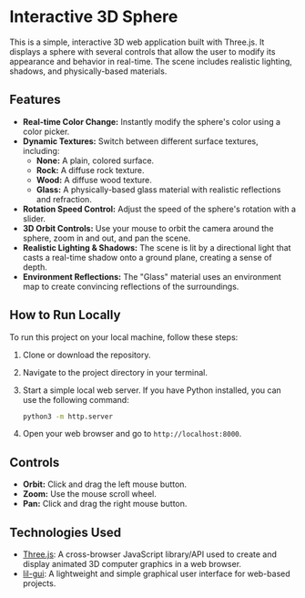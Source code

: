 # Interactive 3D Sphere

This is a simple, interactive 3D web application built with Three.js. It displays a sphere with several controls that allow the user to modify its appearance and behavior in real-time. The scene includes realistic lighting, shadows, and physically-based materials.

## Features

- **Real-time Color Change:** Instantly modify the sphere's color using a color picker.
- **Dynamic Textures:** Switch between different surface textures, including:
  - **None:** A plain, colored surface.
  - **Rock:** A diffuse rock texture.
  - **Wood:** A diffuse wood texture.
  - **Glass:** A physically-based glass material with realistic reflections and refraction.
- **Rotation Speed Control:** Adjust the speed of the sphere's rotation with a slider.
- **3D Orbit Controls:** Use your mouse to orbit the camera around the sphere, zoom in and out, and pan the scene.
- **Realistic Lighting & Shadows:** The scene is lit by a directional light that casts a real-time shadow onto a ground plane, creating a sense of depth.
- **Environment Reflections:** The "Glass" material uses an environment map to create convincing reflections of the surroundings.

## How to Run Locally

To run this project on your local machine, follow these steps:

1.  Clone or download the repository.
2.  Navigate to the project directory in your terminal.
3.  Start a simple local web server. If you have Python installed, you can use the following command:

    ```bash
    python3 -m http.server
    ```

4.  Open your web browser and go to `http://localhost:8000`.

## Controls

- **Orbit:** Click and drag the left mouse button.
- **Zoom:** Use the mouse scroll wheel.
- **Pan:** Click and drag the right mouse button.

## Technologies Used

- [Three.js](https://threejs.org/): A cross-browser JavaScript library/API used to create and display animated 3D computer graphics in a web browser.
- [lil-gui](https://lil-gui.georgealways.com/): A lightweight and simple graphical user interface for web-based projects.
